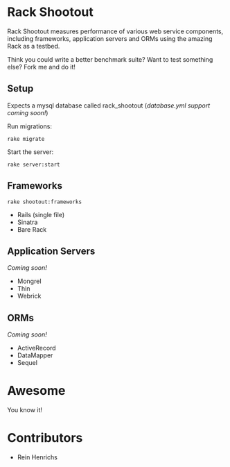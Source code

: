 Rack Shootout
=============

Rack Shootout measures performance of various web service components,
including frameworks, application servers and ORMs using the amazing Rack as a
testbed.

Think you could write a better benchmark suite? Want to test something else?
Fork me and do it!

Setup
-----

Expects a mysql database called rack_shootout (*database.yml support coming soon!*)

Run migrations:

    rake migrate

Start the server:

    rake server:start

Frameworks
----------

    rake shootout:frameworks

  * Rails (single file)
  * Sinatra
  * Bare Rack

Application Servers
-------------------

*Coming soon!*

  * Mongrel
  * Thin
  * Webrick


ORMs
----

*Coming soon!*

  * ActiveRecord
  * DataMapper
  * Sequel

Awesome
=======

You know it!

Contributors
============

  * Rein Henrichs